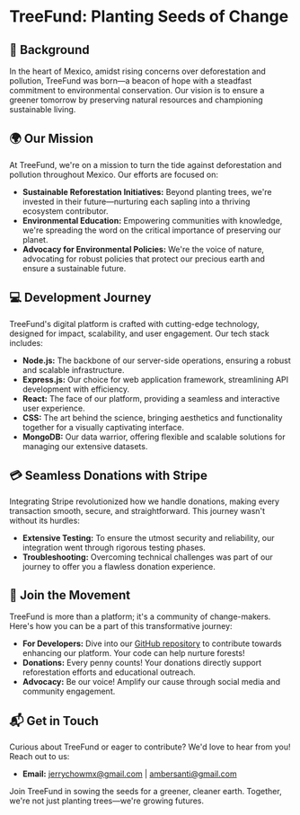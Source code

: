 # TreeFund: Planting Seeds of Change

## 🌳 Background

In the heart of Mexico, amidst rising concerns over deforestation and pollution, TreeFund was born—a beacon of hope with a steadfast commitment to environmental conservation. Our vision is to ensure a greener tomorrow by preserving natural resources and championing sustainable living.

## 🌍 Our Mission

At TreeFund, we're on a mission to turn the tide against deforestation and pollution throughout Mexico. Our efforts are focused on:

- **Sustainable Reforestation Initiatives:** Beyond planting trees, we're invested in their future—nurturing each sapling into a thriving ecosystem contributor.
- **Environmental Education:** Empowering communities with knowledge, we're spreading the word on the critical importance of preserving our planet.
- **Advocacy for Environmental Policies:** We're the voice of nature, advocating for robust policies that protect our precious earth and ensure a sustainable future.

## 💻 Development Journey

TreeFund's digital platform is crafted with cutting-edge technology, designed for impact, scalability, and user engagement. Our tech stack includes:

- **Node.js:** The backbone of our server-side operations, ensuring a robust and scalable infrastructure.
- **Express.js:** Our choice for web application framework, streamlining API development with efficiency.
- **React:** The face of our platform, providing a seamless and interactive user experience.
- **CSS:** The art behind the science, bringing aesthetics and functionality together for a visually captivating interface.
- **MongoDB:** Our data warrior, offering flexible and scalable solutions for managing our extensive datasets.

## 💳 Seamless Donations with Stripe

Integrating Stripe revolutionized how we handle donations, making every transaction smooth, secure, and straightforward. This journey wasn't without its hurdles:

- **Extensive Testing:** To ensure the utmost security and reliability, our integration went through rigorous testing phases.
- **Troubleshooting:** Overcoming technical challenges was part of our journey to offer you a flawless donation experience.

## 🤝 Join the Movement

TreeFund is more than a platform; it's a community of change-makers. Here's how you can be a part of this transformative journey:

- **For Developers:** Dive into our [GitHub repository](#) to contribute towards enhancing our platform. Your code can help nurture forests!
- **Donations:** Every penny counts! Your donations directly support reforestation efforts and educational outreach.
- **Advocacy:** Be our voice! Amplify our cause through social media and community engagement.

## 📬 Get in Touch

Curious about TreeFund or eager to contribute? We'd love to hear from you! Reach out to us:

- **Email:** jerrychowmx@gmail.com | ambersanti@gmail.com

Join TreeFund in sowing the seeds for a greener, cleaner earth. Together, we're not just planting trees—we're growing futures.
